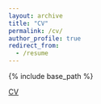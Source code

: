 ```yaml
---
layout: archive
title: "CV"
permalink: /cv/
author_profile: true
redirect_from:
  - /resume
---
```


{% include base_path %}

[CV](https://www.dropbox.com/s/em3ama4wr9qxhc9/GraceCVLatest.pdf?dl=0)
